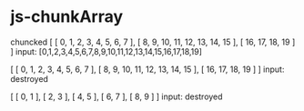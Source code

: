 # js-chunkArray

chuncked
[
	[
		0,
		1,
		2,
		3,
		4,
		5,
		6,
		7
	],
	[
		8,
		9,
		10,
		11,
		12,
		13,
		14,
		15
	],
	[
		16,
		17,
		18,
		19
	]
]
input: [0,1,2,3,4,5,6,7,8,9,10,11,12,13,14,15,16,17,18,19]

[
	[
		0,
		1,
		2,
		3,
		4,
		5,
		6,
		7
	],
	[
		8,
		9,
		10,
		11,
		12,
		13,
		14,
		15
	],
	[
		16,
		17,
		18,
		19
	]
]
input: destroyed

[
	[
		0,
		1
	],
	[
		2,
		3
	],
	[
		4,
		5
	],
	[
		6,
		7
	],
	[
		8,
		9
	]
]
input: destroyed
